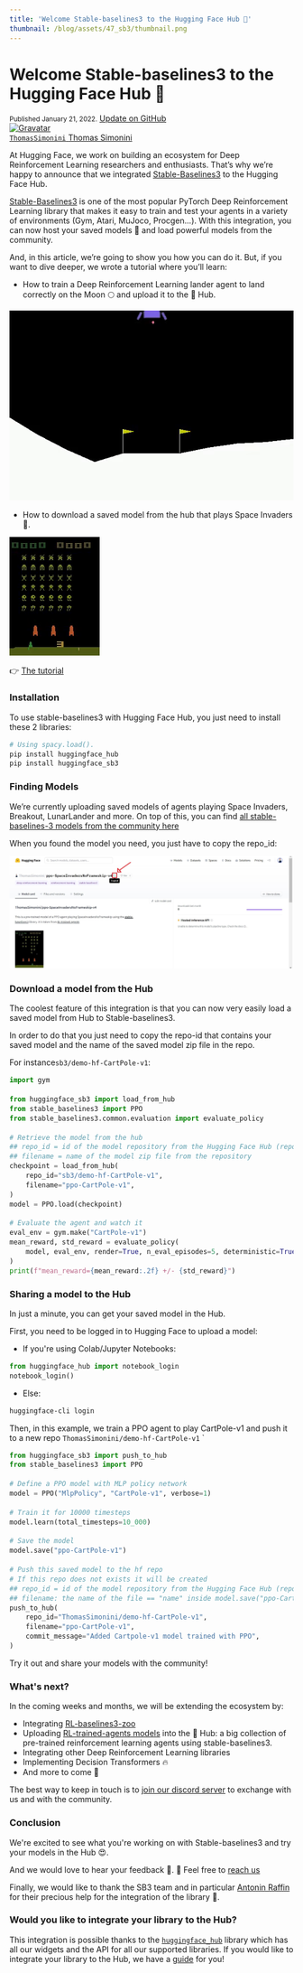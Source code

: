 ```yaml
---
title: 'Welcome Stable-baselines3 to the Hugging Face Hub 🤗'
thumbnail: /blog/assets/47_sb3/thumbnail.png
---
```


<h1>
    Welcome Stable-baselines3 to the Hugging Face Hub 🤗
</h1>

<div class="blog-metadata">
    <small>Published January 21, 2022.</small>
    <a target="_blank" class="btn no-underline text-sm mb-5 font-sans" href="https://github.com/huggingface/blog/blob/master/sb3.md">
        Update on GitHub
    </a>
</div>

<div class="author-card">
    <a href="/ThomasSimonini"> 
        <img class="avatar avatar-user" src="https://aeiljuispo.cloudimg.io/v7/https://s3.amazonaws.com/moonup/production/uploads/1632748593235-60cae820b1c79a3e4b436664.jpeg?w=200&h=200&f=face" title="Gravatar">
        <div class="bfc">
            <code>ThomasSimonini</code>
            <span class="fullname">Thomas Simonini</span>
        </div>
    </a>
</div>

At Hugging Face, we work on building an ecosystem for Deep Reinforcement Learning researchers and enthusiasts. That’s why we’re happy to announce that we integrated [Stable-Baselines3](https://github.com/DLR-RM/stable-baselines3) to the Hugging Face Hub.

[Stable-Baselines3](https://github.com/DLR-RM/stable-baselines3) is one of the most popular PyTorch Deep Reinforcement Learning library that makes it easy to train and test your agents in a variety of environments (Gym, Atari, MuJoco, Procgen...).
With this integration, you can now host your saved models 💾 and load powerful models from the community.

And, in this article, we’re going to show you how you can do it. But, if you want to dive deeper, we wrote a tutorial where you’ll learn:
- How to train a Deep Reinforcement Learning lander agent to land correctly on the Moon 🌕 and upload it to the 🤗 Hub.

![gif](assets/47_sb3/lunarlander.gif)
- How to download a saved model from the hub that plays Space Invaders 👾.

![gif](assets/47_sb3/spaceinvaders.gif)

👉 [The tutorial](https://github.com/huggingface/huggingface_sb3/blob/main/Stable_Baselines_3_and_Hugging_Face_%F0%9F%A4%97_tutorial.ipynb)

### Installation

To use stable-baselines3 with Hugging Face Hub, you just need to install these 2 libraries:

```bash
# Using spacy.load().
pip install huggingface_hub
pip install huggingface_sb3
```

### Finding Models

We’re currently uploading saved models of agents playing Space Invaders, Breakout, LunarLander and more. On top of this, you can find [all stable-baselines-3 models from the community here](https://huggingface.co/models?other=stable-baselines3)

When you found the model you need, you just have to copy the repo_id:

![jpg](assets/47_sb3/repo_id.jpg)

### Download a model from the Hub

The coolest feature of this integration is that you can now very easily load a saved model from Hub to Stable-baselines3. 

In order to do that you just need to copy the repo-id that contains your saved model and the name of the saved model zip file in the repo.

For instance`sb3/demo-hf-CartPole-v1`:

```python
import gym

from huggingface_sb3 import load_from_hub
from stable_baselines3 import PPO
from stable_baselines3.common.evaluation import evaluate_policy

# Retrieve the model from the hub
## repo_id = id of the model repository from the Hugging Face Hub (repo_id = {organization}/{repo_name})
## filename = name of the model zip file from the repository
checkpoint = load_from_hub(
    repo_id="sb3/demo-hf-CartPole-v1",
    filename="ppo-CartPole-v1",
)
model = PPO.load(checkpoint)

# Evaluate the agent and watch it
eval_env = gym.make("CartPole-v1")
mean_reward, std_reward = evaluate_policy(
    model, eval_env, render=True, n_eval_episodes=5, deterministic=True, warn=False
)
print(f"mean_reward={mean_reward:.2f} +/- {std_reward}")
```

### Sharing a model to the Hub
In just a minute, you can get your saved model in the Hub.

First, you need to be logged in to Hugging Face to upload a model:
- If you're using Colab/Jupyter Notebooks:

````python
from huggingface_hub import notebook_login
notebook_login()
````
- Else:

`````bash
huggingface-cli login
`````

Then, in this example, we train a PPO agent to play CartPole-v1 and push it to a new repo `ThomasSimonini/demo-hf-CartPole-v1`
`
`````python
from huggingface_sb3 import push_to_hub
from stable_baselines3 import PPO

# Define a PPO model with MLP policy network
model = PPO("MlpPolicy", "CartPole-v1", verbose=1)

# Train it for 10000 timesteps
model.learn(total_timesteps=10_000)

# Save the model
model.save("ppo-CartPole-v1")

# Push this saved model to the hf repo
# If this repo does not exists it will be created
## repo_id = id of the model repository from the Hugging Face Hub (repo_id = {organization}/{repo_name})
## filename: the name of the file == "name" inside model.save("ppo-CartPole-v1")
push_to_hub(
    repo_id="ThomasSimonini/demo-hf-CartPole-v1",
    filename="ppo-CartPole-v1",
    commit_message="Added Cartpole-v1 model trained with PPO",
)
``````
Try it out and share your models with the community!



### What's next?

In the coming weeks and months, we will be extending the ecosystem by:

- Integrating [RL-baselines3-zoo](https://github.com/DLR-RM/rl-baselines3-zoo)
- Uploading [RL-trained-agents models](https://github.com/DLR-RM/rl-trained-agents/tree/10a9c31e806820d59b20d8b85ca67090338ea912) into the 🤗 Hub: a big collection of pre-trained reinforcement learning agents using stable-baselines3.
- Integrating other Deep Reinforcement Learning libraries
- Implementing Decision Transformers 🔥
- And more to come 🥳

The best way to keep in touch is to [join our discord server](https://discord.gg/YRAq8fMnUG) to exchange with us and with the community.



### Conclusion

We're excited to see what you're working on with Stable-baselines3 and try your models in the Hub 😍.

And we would love to hear your feedback 💖. 📧 Feel free to [reach us](mailto:thomas.simonini@huggingface.co)  

Finally, we would like to thank the SB3 team and in particular [Antonin Raffin](https://araffin.github.io/) for their precious help for the integration of the library 🤗.

### Would you like to integrate your library to the Hub?

This integration is possible thanks to the [`huggingface_hub`](https://github.com/huggingface/huggingface_hub) library which has all our widgets and the API for all our supported libraries. If you would like to integrate your library to the Hub, we have a [guide](https://huggingface.co/docs/hub/adding-a-library) for you!
